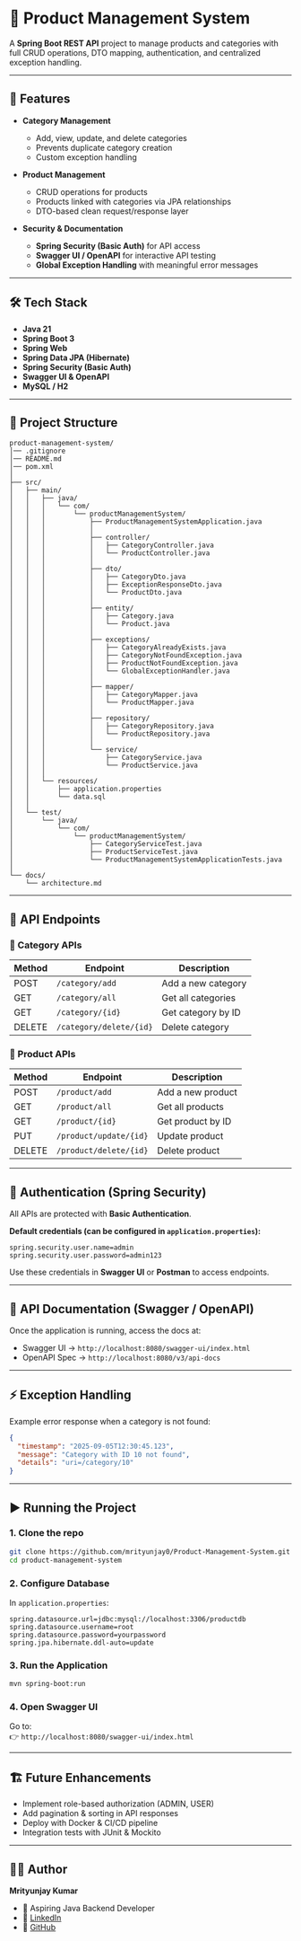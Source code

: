 # 🛒 Product Management System

A **Spring Boot REST API** project to manage products and categories with full CRUD operations, DTO mapping, authentication, and centralized exception handling.

---

## 🚀 Features
- **Category Management**
    - Add, view, update, and delete categories
    - Prevents duplicate category creation
    - Custom exception handling

- **Product Management**
    - CRUD operations for products
    - Products linked with categories via JPA relationships
    - DTO-based clean request/response layer

- **Security & Documentation**
    - **Spring Security (Basic Auth)** for API access
    - **Swagger UI / OpenAPI** for interactive API testing
    - **Global Exception Handling** with meaningful error messages

---

## 🛠️ Tech Stack
- **Java 21**
- **Spring Boot 3**
- **Spring Web**
- **Spring Data JPA (Hibernate)**
- **Spring Security (Basic Auth)**
- **Swagger UI & OpenAPI**
- **MySQL / H2**

---

## 📂 Project Structure
```
product-management-system/
│── .gitignore
│── README.md
│── pom.xml
│
├── src/
│   ├── main/
│   │   ├── java/
│   │   │   └── com/
│   │   │       └── productManagementSystem/
│   │   │           ├── ProductManagementSystemApplication.java
│   │   │           │
│   │   │           ├── controller/
│   │   │           │   ├── CategoryController.java
│   │   │           │   └── ProductController.java
│   │   │           │
│   │   │           ├── dto/
│   │   │           │   ├── CategoryDto.java
│   │   │           │   ├── ExceptionResponseDto.java
│   │   │           │   └── ProductDto.java
│   │   │           │
│   │   │           ├── entity/
│   │   │           │   ├── Category.java
│   │   │           │   └── Product.java
│   │   │           │
│   │   │           ├── exceptions/
│   │   │           │   ├── CategoryAlreadyExists.java
│   │   │           │   ├── CategoryNotFoundException.java
│   │   │           │   ├── ProductNotFoundException.java
│   │   │           │   └── GlobalExceptionHandler.java
│   │   │           │
│   │   │           ├── mapper/
│   │   │           │   ├── CategoryMapper.java
│   │   │           │   └── ProductMapper.java
│   │   │           │
│   │   │           ├── repository/
│   │   │           │   ├── CategoryRepository.java
│   │   │           │   └── ProductRepository.java
│   │   │           │
│   │   │           └── service/
│   │   │               ├── CategoryService.java
│   │   │               └── ProductService.java
│   │   │
│   │   └── resources/
│   │       ├── application.properties
│   │       └── data.sql
│   │
│   └── test/
│       └── java/
│           └── com/
│               └── productManagementSystem/
│                   ├── CategoryServiceTest.java
│                   ├── ProductServiceTest.java
│                   └── ProductManagementSystemApplicationTests.java
│
└── docs/
    └── architecture.md

```  

---

## 📌 API Endpoints

### 🔹 Category APIs
| Method | Endpoint | Description |
|--------|----------|-------------|
| POST   | `/category/add` | Add a new category |
| GET    | `/category/all` | Get all categories |
| GET    | `/category/{id}` | Get category by ID |
| DELETE | `/category/delete/{id}` | Delete category |

### 🔹 Product APIs
| Method | Endpoint | Description |
|--------|----------|-------------|
| POST   | `/product/add` | Add a new product |
| GET    | `/product/all` | Get all products |
| GET    | `/product/{id}` | Get product by ID |
| PUT    | `/product/update/{id}` | Update product |
| DELETE | `/product/delete/{id}` | Delete product |

---

## 🔑 Authentication (Spring Security)
All APIs are protected with **Basic Authentication**.

**Default credentials (can be configured in `application.properties`):**
```properties
spring.security.user.name=admin
spring.security.user.password=admin123
```  

Use these credentials in **Swagger UI** or **Postman** to access endpoints.

---

## 📖 API Documentation (Swagger / OpenAPI)

Once the application is running, access the docs at:

- Swagger UI → `http://localhost:8080/swagger-ui/index.html`
- OpenAPI Spec → `http://localhost:8080/v3/api-docs`

---

## ⚡ Exception Handling

Example error response when a category is not found:
```json
{
  "timestamp": "2025-09-05T12:30:45.123",
  "message": "Category with ID 10 not found",
  "details": "uri=/category/10"
}
```  

---

## ▶️ Running the Project

### 1. Clone the repo
```bash
git clone https://github.com/mrityunjay0/Product-Management-System.git
cd product-management-system
```

### 2. Configure Database
In `application.properties`:
```properties
spring.datasource.url=jdbc:mysql://localhost:3306/productdb
spring.datasource.username=root
spring.datasource.password=yourpassword
spring.jpa.hibernate.ddl-auto=update
```

### 3. Run the Application
```bash
mvn spring-boot:run
```

### 4. Open Swagger UI
Go to:  
👉 `http://localhost:8080/swagger-ui/index.html`

---

## 🏗️ Future Enhancements
- Implement role-based authorization (ADMIN, USER)
- Add pagination & sorting in API responses
- Deploy with Docker & CI/CD pipeline
- Integration tests with JUnit & Mockito

---

## 👨‍💻 Author
**Mrityunjay Kumar**
- 💼 Aspiring Java Backend Developer
- 🔗 [LinkedIn](https://www.linkedin.com/in/mrityunjay-kumar-7340062a1/)
- 📂 [GitHub](https://github.com/mrityunjay0)  
